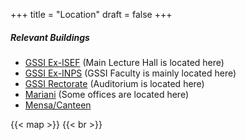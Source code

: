 +++
title = "Location"
draft = false
+++
##### Relevant Buildings
* [GSSI Ex-ISEF](https://www.google.com/maps/dir/GSSI+-+Gran+Sasso+Science+Institute/@42.3448045,13.3960726) (Main Lecture Hall is located here)
* [GSSI Ex-INPS](https://www.google.com/maps/dir//Gran+Sasso+Science+Institute+(Ex-INPS+Building)/@42.3452616,13.3175938) (GSSI Faculty is mainly located here) 
* [GSSI Rectorate](https://www.google.com/maps/dir/Rettorato+GSSI+-+Palazzo+ex+GIL/@42.3442241,13.3968818) (Auditorium is located here)
* [Mariani](https://www.google.com/maps/dir/GSSI+-+Mariani,+Viale+Francesco+Crispi,+3,+67100+L'Aquila+AQ,+Italy/@42.3448588,13.3965379) (Some offices are located here)
* [Mensa/Canteen](https://www.google.com/maps/dir//Mensa+Consiglio+Regionale+d'Abruzzo/@42.3452024,13.3963741)

{{< map >}}
{{< br >}}

